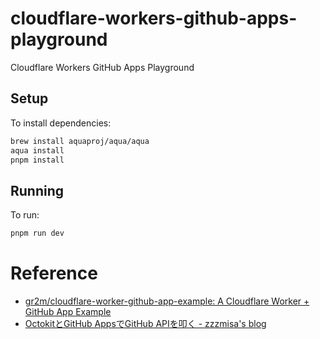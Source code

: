 # cloudflare-workers-github-apps-playground

Cloudflare Workers GitHub Apps Playground

## Setup

To install dependencies:

```bash
brew install aquaproj/aqua/aqua
aqua install
pnpm install
```

## Running

To run:

```bash
pnpm run dev
```

# Reference

- [gr2m/cloudflare-worker-github-app-example: A Cloudflare Worker + GitHub App Example](https://github.com/gr2m/cloudflare-worker-github-app-example)
- [OctokitとGitHub AppsでGitHub APIを叩く - zzzmisa's blog](https://blog.zzzmisa.com/octokit-with-github-app/)
